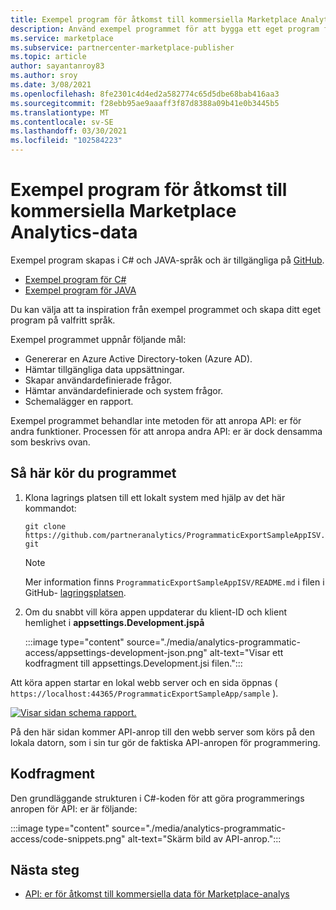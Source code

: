 ```yaml
---
title: Exempel program för åtkomst till kommersiella Marketplace Analytics-data
description: Använd exempel programmet för att bygga ett eget program för kommersiell marknads plats analys.
ms.service: marketplace
ms.subservice: partnercenter-marketplace-publisher
ms.topic: article
author: sayantanroy83
ms.author: sroy
ms.date: 3/08/2021
ms.openlocfilehash: 8fe2301c4d4ed2a582774c65d5dbe68bab416aa3
ms.sourcegitcommit: f28ebb95ae9aaaff3f87d8388a09b41e0b3445b5
ms.translationtype: MT
ms.contentlocale: sv-SE
ms.lasthandoff: 03/30/2021
ms.locfileid: "102584223"
---
```

# <a name="sample-application-for-accessing-commercial-marketplace-analytics-data"></a>Exempel program för åtkomst till kommersiella Marketplace Analytics-data

Exempel program skapas i C# och JAVA-språk och är tillgängliga på [GitHub](https://github.com/partneranalytics).

- [Exempel program för C#](https://github.com/partneranalytics/ProgrammaticExportSampleAppISV)
- [Exempel program för JAVA](https://github.com/partneranalytics/ProgrammaticExportSampleAppISV_Java)

Du kan välja att ta inspiration från exempel programmet och skapa ditt eget program på valfritt språk.

Exempel programmet uppnår följande mål:

- Genererar en Azure Active Directory-token (Azure AD).
- Hämtar tillgängliga data uppsättningar.
- Skapar användardefinierade frågor.
- Hämtar användardefinierade och system frågor.
- Schemalägger en rapport.

Exempel programmet behandlar inte metoden för att anropa API: er för andra funktioner. Processen för att anropa andra API: er är dock densamma som beskrivs ovan.

## <a name="how-to-run-the-application"></a>Så här kör du programmet

1. Klona lagrings platsen till ett lokalt system med hjälp av det här kommandot:

    `git clone https://github.com/partneranalytics/ProgrammaticExportSampleAppISV.git`

    > [!NOTE]
    > Mer information finns `ProgrammaticExportSampleAppISV/README.md` i filen i GitHub- [lagringsplatsen](https://github.com/partneranalytics/ProgrammaticExportSampleAppISV.git).

1. Om du snabbt vill köra appen uppdaterar du klient-ID och klient hemlighet i **appsettings.Development.jspå**

    :::image type="content" source="./media/analytics-programmatic-access/appsettings-development-json.png" alt-text="Visar ett kodfragment till appsettings.Development.jsi filen.":::

Att köra appen startar en lokal webb server och en sida öppnas ( `https://localhost:44365/ProgrammaticExportSampleApp/sample` ).

[![Visar sidan schema rapport.](./media/analytics-programmatic-access/schedule-report.png)](./media/analytics-programmatic-access/schedule-report.png#lightbox)

På den här sidan kommer API-anrop till den webb server som körs på den lokala datorn, som i sin tur gör de faktiska API-anropen för programmering.

## <a name="code-snippets"></a>Kodfragment

Den grundläggande strukturen i C#-koden för att göra programmerings anropen för API: er är följande:

:::image type="content" source="./media/analytics-programmatic-access/code-snippets.png" alt-text="Skärm bild av API-anrop.":::

## <a name="next-steps"></a>Nästa steg

- [API: er för åtkomst till kommersiella data för Marketplace-analys](analytics-available-apis.md)
